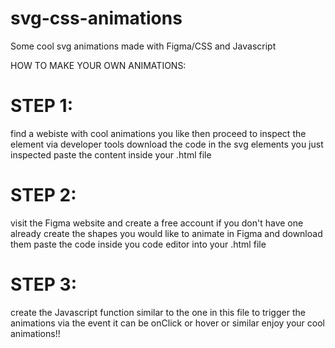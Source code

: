 # svg-css-animations
Some cool svg animations made with Figma/CSS and Javascript

HOW TO MAKE YOUR OWN ANIMATIONS:

# STEP 1:
find a webiste with cool animations you like
then proceed to inspect the element via developer tools
download the code in the svg elements you just inspected
paste the content inside your .html file

# STEP 2:
visit the Figma website and create a free account if you don't have one already
create the shapes you would like to animate in Figma and download them
paste the code inside you code editor into your .html file

# STEP 3:
create the Javascript function similar to the one in this file to trigger the animations via the event
it can be onClick or hover or similar
enjoy your cool animations!!

